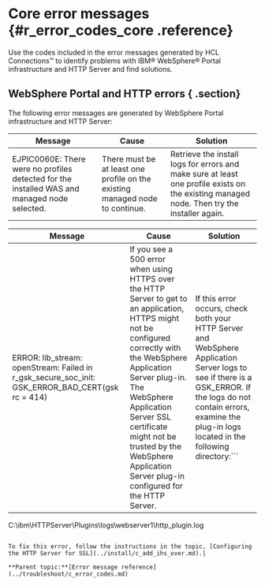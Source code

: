 # Core error messages {#r_error_codes_core .reference}

Use the codes included in the error messages generated by HCL Connections™ to identify problems with IBM® WebSphere® Portal infrastructure and HTTP Server and find solutions.

## WebSphere Portal and HTTP errors { .section}

The following error messages are generated by WebSphere Portal infrastructure and HTTP Server:

|Message|Cause|Solution|
|-------|-----|--------|
|EJPIC0060E: There were no profiles detected for the installed WAS and managed node selected.|There must be at least one profile on the existing managed node to continue.|Retrieve the install logs for errors and make sure at least one profile exists on the existing managed node. Then try the installer again.|

|Message|Cause|Solution|
|-------|-----|--------|
|ERROR: lib\_stream: openStream: Failed in r\_gsk\_secure\_soc\_init: GSK\_ERROR\_BAD\_CERT\(gsk rc = 414\)|If you see a 500 error when using HTTPS over the HTTP Server to get to an application, HTTPS might not be configured correctly with the WebSphere Application Server plug-in. The WebSphere Application Server SSL certificate might not be trusted by the WebSphere Application Server plug-in configured for the HTTP Server.|If this error occurs, check both your HTTP Server and WebSphere Application Server logs to see if there is a GSK\_ERROR. If the logs do not contain errors, examine the plug-in logs located in the following directory:```
C:\ibm\HTTPServer\Plugins\logs\webserver1\http_plugin.log
```

To fix this error, follow the instructions in the topic, [Configuring the HTTP Server for SSL](../install/c_add_ihs_over.md).|

**Parent topic:**[Error message reference](../troubleshoot/c_error_codes.md)


